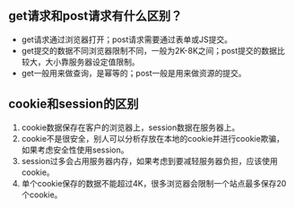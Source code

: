 ## get请求和post请求有什么区别？
* get请求通过浏览器打开；post请求需要通过表单或JS提交。
* get提交的数据不同浏览器限制不同，一般为2K-8K之间；post提交的数据比较大，大小靠服务器设定值限制。
* get一般用来做查询，是幂等的；post一般是用来做资源的提交。

## cookie和session的区别
1. cookie数据保存在客户的浏览器上，session数据在服务器上。
2. cookie不是很安全，别人可以分析存放在本地的cookie并进行cookie欺骗，如果考虑安全性使用session。
3. session过多会占用服务器内存，如果考虑到要减轻服务器负担，应该使用cookie。
4. 单个cookie保存的数据不能超过4K，很多浏览器会限制一个站点最多保存20个cookie。

## 